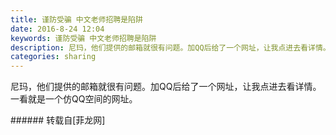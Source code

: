 ```yaml
---
title: 谨防受骗 中文老师招聘是陷阱
date: 2016-8-24 12:04
keywords: 谨防受骗 中文老师招聘是陷阱
description: 尼玛，他们提供的邮箱就很有问题。加QQ后给了一个网址，让我点进去看详情。一看就是一个仿QQ空间的网址。
categories: sharing
---
```

<td class="t_f" id="postmessage_387170">

尼玛，他们提供的邮箱就很有问题。加QQ后给了一个网址，让我点进去看详情。一看就是一个仿QQ空间的网址。<br/>
</td>
###### 转载自[菲龙网]